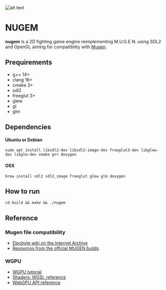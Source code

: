 ![alt text](https://i.ibb.co/GPBdvh2/20241226-083543.png)

# NUGEM

**nugem** is a 2D fighting game engine reimplementing M.U.G.E.N. using SDL2 and OpenGL aiming for compatibility with [Mugen](https://en.wikipedia.org/wiki/Mugen_(game_engine)).

## Prequirements
* g++ 14+
* clang 16+
* cmake 3+
* sdl2
* freeglut 3+
* glew
* gl
* glm

## Dependencies
#### Ubuntu or Debian

```shell
sudo apt install libsdl2-dev libsdl2-image-dev freeglut3-dev libglew-dev libglm-dev cmake g++ doxygen
```

#### OSX

```shell
brew install sdl2 sdl2_image freeglut glew glm doxygen
```

## How to run

```shell
cd build && make && ./nugem
```

## Reference

### Mugen file compatibility

* [Elecbyte wiki on the Internet Archive](https://web.archive.org/web/20150613185024/http://elecbyte.com/wiki/index.php/Main_Page)
* [Resources from the official MUGEN builds](https://mugenarchive.com/forums/downloads.php?do=cat&id=39-mugen-builds)

### WGPU

* [WGPU tutorial](https://sotrh.github.io/learn-wgpu/)
* [Shaders: WGSL reference](https://www.w3.org/TR/WGSL/)
* [WebGPU API reference](https://gpuweb.github.io/gpuweb/#enumdef-gpufiltermode)

